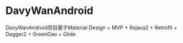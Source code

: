 # DavyWanAndroid
DavyWanAndroid项目基于Material Design + MVP + Rxjava2 + Retrofit + Dagger2 + GreenDao + Glide
